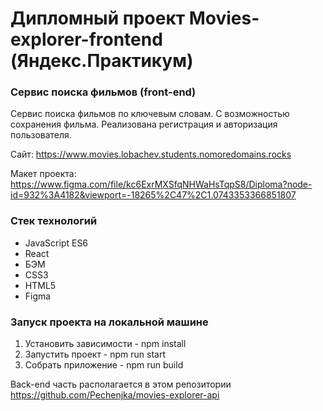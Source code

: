 # Дипломный проект **Movies-explorer-frontend** (Яндекс.Практикум)

### Сервис поиска фильмов (front-end)

Сервис поиска фильмов по ключевым словам. С возможностью сохранения фильма. Реализована регистрация и авторизация пользователя.

Сайт: https://www.movies.lobachev.students.nomoredomains.rocks

Макет проекта: https://www.figma.com/file/kc6ExrMXSfqNHWaHsTqpS8/Diploma?node-id=932%3A4182&viewport=-18265%2C47%2C1.0743353366851807

### Стек технологий

- JavaScript ES6
- React
- БЭМ
- CSS3
- HTML5
- Figma

### Запуск проекта на локальной машине
 1. Установить зависимости - npm install
 2. Запустить проект - npm run start
 3. Собрать приложение - npm run build

 Back-end часть располагается в этом репозитории https://github.com/Pechenjka/movies-explorer-api
